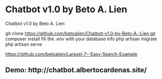 # Chatbot v1.0 by Beto A. Lien
 Chatbot v1.0 by Beto A. Lien
 
 
 git clone https://github.com/betoalien/Chatbot-v1.0-by-Beto-A.-Lien.git
composer install
fill the .env with your database info
php artisan migrate
php artisan serve
 
 https://github.com/betoalien/Laravel-7--Easy-Search-Example

 <h2>Demo: http://chatbot.albertocardenas.site/</h2>
